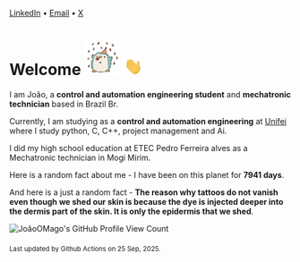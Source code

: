 [LinkedIn](https://www.linkedin.com/in/joão-pedro-gozzoli-b95641301/) &bull;
[Email](joaopedrogozzoli@gmail.com) &bull;
[X](https://x.com/jpp12prado)

# Welcome <img src="happy.gif" height="64px" /> <img src="wave.gif" height="32px" />

I am João, a  **control and automation engineering student** and **mechatronic technician** based in Brazil Br.

Currently, I am studying as a **control and automation engineering** at [Unifei](https://unifei.edu.br) where I study python, C, C++, project management and Ai.

I did my high school education at ETEC Pedro Ferreira alves as a Mechatronic technician in Mogi Mirim.

Here is a random fact about me - I have been on this planet for **7941 days**.

And here is a just a random fact -  **The reason why tattoos do not vanish even though we shed our skin is because the dye is injected deeper into the dermis part of the skin. It is only the epidermis that we shed**.

![JoãoOMago's GitHub Profile View Count](https://komarev.com/ghpvc/?username=JoaoOMago)

<sub>Last updated by Github Actions on 25 Sep, 2025.</sub>
